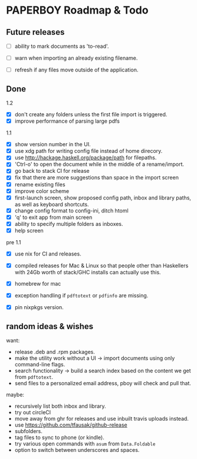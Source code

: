 # PAPERBOY Roadmap & Todo


## Future releases

- [ ] ability to mark documents as 'to-read'.
- [ ] warn when importing an already existing filename.
- [ ] refresh if any files move outside of the application.


## Done

1.2

- [x] don't create any folders unless the first file import is triggered.
- [x] improve performance of parsing large pdfs

1.1

- [x] show version number in the UI.
- [x] use xdg path for writing config file instead of home direcory.
- [x] use http://hackage.haskell.org/package/path for filepaths.
- [x] 'Ctrl-o' to open the document while in the middle of a rename/import.
- [x] go back to stack CI for release
- [x] fix that there are more suggestions than space in the import screen
- [x] rename existing files
- [x] improve color scheme
- [x] first-launch screen, show proposed config path, inbox and library paths, as well as keyboard shortcuts.
- [x] change config format to config-ini, ditch htoml
- [x] 'q' to exit app from main screen
- [x] ability to specify multiple folders as inboxes.
- [x] help screen

pre 1.1

- [x] use nix for CI and releases.
- [x] compiled releases for Mac & Linux so that people other than Haskellers with 24Gb worth of stack/GHC installs can actually use this.
- [x] homebrew for mac
- [x] exception handling if `pdftotext` or `pdfinfo` are missing.
- [x] pin nixpkgs version.


## random ideas & wishes

want:

- release .deb and .rpm packages.
- make the utility work without a UI -> import documents using only command-line flags.
- search functionality -> build a search index based on the content we get from `pdftotext`.
- send files to a personalized email address, pboy will check and pull that.


maybe:

- recursively list both inbox and library.
- try out circleCI
- move away from ghr for releases and use inbuilt travis uploads instead.
- use https://github.com/tfausak/github-release
- subfolders.
- tag files to sync to phone (or kindle).
- try various open commands with `asum` from `Data.Foldable`
- option to switch between underscores and spaces.
